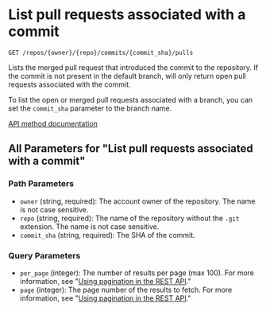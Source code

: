 # List pull requests associated with a commit

`GET /repos/{owner}/{repo}/commits/{commit_sha}/pulls`

Lists the merged pull request that introduced the commit to the repository. If the commit is not present in the default branch, will only return open pull requests associated with the commit.

To list the open or merged pull requests associated with a branch, you can set the `commit_sha` parameter to the branch name.

[API method documentation](https://docs.github.com/rest/commits/commits#list-pull-requests-associated-with-a-commit)

## All Parameters for "List pull requests associated with a commit"

### Path Parameters

- `owner` (string, required): The account owner of the repository. The name is not case sensitive.
- `repo` (string, required): The name of the repository without the `.git` extension. The name is not case sensitive.
- `commit_sha` (string, required): The SHA of the commit.
### Query Parameters

- `per_page` (integer): The number of results per page (max 100). For more information, see "[Using pagination in the REST API](https://docs.github.com/rest/using-the-rest-api/using-pagination-in-the-rest-api)."
- `page` (integer): The page number of the results to fetch. For more information, see "[Using pagination in the REST API](https://docs.github.com/rest/using-the-rest-api/using-pagination-in-the-rest-api)."